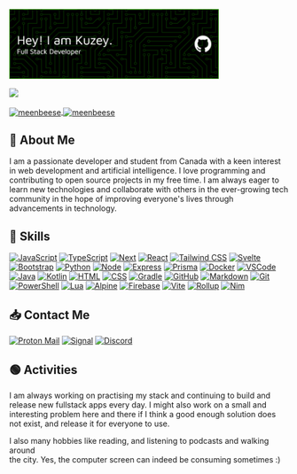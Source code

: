 <img src="./header-image.png" width="75%">

<a href="https://u8views.com/github/meenbeese"><img src="https://u8views.com/api/v1/github/profiles/114044633/views/day-week-month-total-count.svg"></a>

<a href="https://github.com/anuraghazra/github-readme-stats">
  <img height=200 align="center" src="https://github-readme-stats.vercel.app/api?username=meenbeese&show_icons=true&locale=en&repo=convoychat&theme=radical" alt="meenbeese" />
</a>
<a href="https://github.com/anuraghazra/convoychat">
  <img height=200 align="center" src="https://github-readme-stats.vercel.app/api/top-langs?username=meenbeese&show_icons=true&locale=en&layout=compact&langs_count=8&theme=radical" alt="meenbeese" />
</a>

## 📖 About Me

I am a passionate developer and student from Canada with a keen interest in web development and artificial intelligence. I love programming and contributing to open source projects in my free time. I am always eager to learn new technologies and collaborate with others in the ever-growing tech community in the hope of improving everyone's lives through advancements in technology.

## 💪 Skills

[![JavaScript](https://skillicons.dev/icons?i=js)](https://www.ecma-international.org/publications-and-standards/standards/ecma-262) [![TypeScript](https://skillicons.dev/icons?i=ts)](https://www.typescriptlang.org) [![Next](https://skillicons.dev/icons?i=next)](https://nextjs.org) [![React](https://skillicons.dev/icons?i=react)](https://react.dev) [![Tailwind CSS](https://skillicons.dev/icons?i=tailwind)](https://tailwindcss.com/) [![Svelte](https://skillicons.dev/icons?i=svelte)](https://svelte.dev) [![Bootstrap](https://skillicons.dev/icons?i=bootstrap)](https://getbootstrap.com) [![Python](https://skillicons.dev/icons?i=py)](https://www.python.org/) [![Node](https://skillicons.dev/icons?i=nodejs)](https://nodejs.org/) [![Express](https://skillicons.dev/icons?i=express)](https://expressjs.com) [![Prisma](https://skillicons.dev/icons?i=prisma)](https://www.prisma.io) [![Docker](https://skillicons.dev/icons?i=docker)](https://www.docker.com) [![VSCode](https://skillicons.dev/icons?i=vscode)](https://code.visualstudio.com) [![Java](https://skillicons.dev/icons?i=java)](https://www.oracle.com/java) [![Kotlin](https://skillicons.dev/icons?i=kotlin)](https://www.kotlinlang.org/) [![HTML](https://skillicons.dev/icons?i=html)](https://html.spec.whatwg.org/multipage) [![CSS](https://skillicons.dev/icons?i=css)](https://www.w3.org/Style/CSS) [![Gradle](https://skillicons.dev/icons?i=gradle)](https://gradle.org/) [![GitHub](https://skillicons.dev/icons?i=github)](https://github.com) [![Markdown](https://skillicons.dev/icons?i=md)](https://daringfireball.net/projects/markdown) [![Git](https://skillicons.dev/icons?i=git)](https://git-scm.com) [![PowerShell](https://skillicons.dev/icons?i=powershell)](https://learn.microsoft.com/en-us/powershell/) [![Lua](https://skillicons.dev/icons?i=lua)](https://www.lua.org/) [![Alpine](https://skillicons.dev/icons?i=alpinejs)](https://alpinejs.dev/) [![Firebase](https://skillicons.dev/icons?i=firebase)](https://firebase.google.com) [![Vite](https://skillicons.dev/icons?i=vite)](https://vite.dev) [![Rollup](https://skillicons.dev/icons?i=rollup)](https://rollupjs.org) [![Nim](https://skillicons.dev/icons?i=nim)](https://nim-lang.org)

## 📥 Contact Me

[![Proton Mail](https://img.shields.io/badge/ProtonMail-6D4AFF?style=for-the-badge&logo=protonmail&logoColor=white)](mailto:kuzeybilgin@proton.me)
[![Signal](https://img.shields.io/badge/Signal-3B45FD?style=for-the-badge&logo=signal&logoColor=white)](https://signal.me/#eu/CnwK7vX25Zkyg13ApVzKwOmU7IKQeyZ2NLS56QK7098yFuJdGN5FnLQ_qH2dHDyA)
[![Discord](https://img.shields.io/badge/Discord-5865F2?style=for-the-badge&logo=discord&logoColor=white)](https://discord.com/users/781235909776506890)

## 🟢 Activities

I am always working on practising my stack and continuing to build and release new fullstack apps every day. I might also work on a small and interesting problem here and there if I think a good enough solution does not exist, and release it for everyone to use. <br>

I also many hobbies like reading, and listening to podcasts and walking around <br> 
the city. Yes, the computer screen can indeed be consuming sometimes :)
